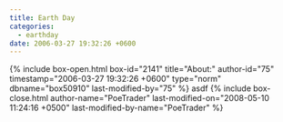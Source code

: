 ```yaml
---
title: Earth Day
categories:
  - earthday
date: 2006-03-27 19:32:26 +0600
---
```

{% include box-open.html box-id="2141" title="About:" author-id="75" timestamp="2006-03-27 19:32:26 +0600" type="norm" dbname="box50910" last-modified-by="75" %}
asdf
{% include box-close.html author-name="PoeTrader" last-modified-on="2008-05-10 11:24:16 +0500" last-modified-by-name="PoeTrader" %}
